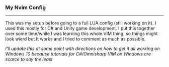 ### My Nvim Config
---
This was my setup before going to a full LUA config (still working on it). I used this mostly for C# and Unity game development.
I put this together over some time/while I was learning this whole VIM thing, so things might look wierd but It works and I tried 
to comment as much as possible. 

*I'll update this at some point with directions on how to get it all working on Windows 10 because tutorials for C#/Omnisharp VIM on Windows are scarce 
to say the least*
